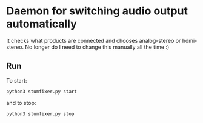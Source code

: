 Daemon for switching audio output automatically
===============================================

It checks what products are connected and chooses analog-stereo or hdmi-stereo.
No longer do I need to change this manually all the time :)

## Run

To start:
```
python3 stumfixer.py start
```
and to stop:
```
python3 stumfixer.py stop
```
